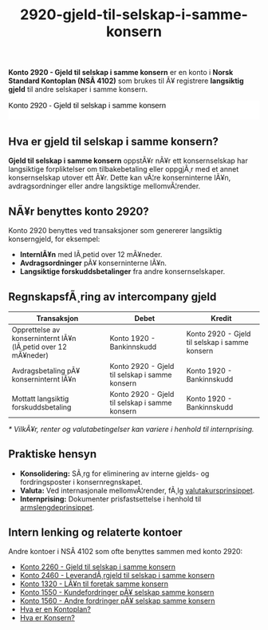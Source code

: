 ﻿---
title: "2920-gjeld-til-selskap-i-samme-konsern"
meta_title: "2920-gjeld-til-selskap-i-samme-konsern"
meta_description: "**Konto 2920 - Gjeld til selskap i samme konsern** er en konto i **Norsk Standard Kontoplan (NSÂ 4102)** som brukes til Ã¥ registrere **langsiktig gjeld** til a..."
slug: 2920-gjeld-til-selskap-i-samme-konsern
type: blog
layout: pages/single
---

**Konto 2920 - Gjeld til selskap i samme konsern** er en konto i **Norsk Standard Kontoplan (NSÂ 4102)** som brukes til Ã¥ registrere **langsiktig gjeld** til andre selskaper i samme konsern.

![Illustrasjon av konto 2920 Gjeld til selskap i samme konsern](2920-gjeld-til-selskap-i-samme-konsern-image.svg)

## Hva er gjeld til selskap i samme konsern?

**Gjeld til selskap i samme konsern** oppstÃ¥r nÃ¥r ett konsernselskap har langsiktige forpliktelser om tilbakebetaling eller oppgjÃ¸r med et annet konsernselskap utover ett Ã¥r. Dette kan vÃ¦re konserninterne lÃ¥n, avdragsordninger eller andre langsiktige mellomvÃ¦render.

## NÃ¥r benyttes konto 2920?

Konto 2920 benyttes ved transaksjoner som genererer langsiktig konserngjeld, for eksempel:

* **InternlÃ¥n** med lÃ¸petid over 12 mÃ¥neder.
* **Avdragsordninger** pÃ¥ konserninterne lÃ¥n.
* **Langsiktige forskuddsbetalinger** fra andre konsernselskaper.

## RegnskapsfÃ¸ring av intercompany gjeld

| Transaksjon                                                        | Debet                                   | Kredit                                              |
|--------------------------------------------------------------------|-----------------------------------------|-----------------------------------------------------|
| Opprettelse av konserninternt lÃ¥n (lÃ¸petid over 12 mÃ¥neder)         | Konto 1920 - Bankinnskudd               | Konto 2920 - Gjeld til selskap i samme konsern      |
| Avdragsbetaling pÃ¥ konserninternt lÃ¥n                               | Konto 2920 - Gjeld til selskap i samme konsern | Konto 1920 - Bankinnskudd                    |
| Mottatt langsiktig forskuddsbetaling                                | Konto 2920 - Gjeld til selskap i samme konsern | Konto 1920 - Bankinnskudd                    |

_* VilkÃ¥r, renter og valutabetingelser kan variere i henhold til internprising._

## Praktiske hensyn

* **Konsolidering:** SÃ¸rg for eliminering av interne gjelds- og fordringsposter i konsernregnskapet.
* **Valuta:** Ved internasjonale mellomvÃ¦render, fÃ¸lg [valutakursprinsippet](/blogs/regnskap/hva-er-valutakurs "Hva er Valutakurs? Prinsipper for valutahÃ¥ndtering i regnskap").
* **Internprising:** Dokumenter prisfastsettelse i henhold til [armslengdeprinsippet](/blogs/regnskap/hva-er-internprising "Hva er Internprising? Retningslinjer for konserninternt salg").

## Intern lenking og relaterte kontoer

Andre kontoer i NSÂ 4102 som ofte benyttes sammen med konto 2920:

* [Konto 2260 - Gjeld til selskap i samme konsern](/blogs/kontoplan/2260-gjeld-til-selskap-i-samme-konsern "Konto 2260 - Gjeld til selskap i samme konsern: Kortfristet gjeld")
* [Konto 2460 - LeverandÃ¸rgjeld til selskap i samme konsern](/blogs/kontoplan/2460-leverandorgjeld-til-selskap-i-samme-konsern "Konto 2460 - LeverandÃ¸rgjeld til selskap i samme konsern")
* [Konto 1320 - LÃ¥n til foretak samme konsern](/blogs/kontoplan/1320-lan-til-foretak-samme-konsern "Konto 1320 - LÃ¥n til foretak samme konsern")
* [Konto 1550 - Kundefordringer pÃ¥ selskap samme konsern](/blogs/kontoplan/1550-kundefordringer-pa-selskap-samme-konsern "Konto 1550 - Kundefordringer pÃ¥ selskap samme konsern")
* [Konto 1560 - Andre fordringer pÃ¥ selskap samme konsern](/blogs/kontoplan/1560-andre-fordringer-pa-selskap-samme-konsern "Konto 1560 - Andre fordringer pÃ¥ selskap samme konsern")
* [Hva er en Kontoplan?](/blogs/regnskap/hva-er-kontoplan "Hva er en Kontoplan? Komplett Guide til Kontoplaner i Norsk Regnskap")
* [Hva er Konsern?](/blogs/regnskap/hva-er-konsern "Hva er Konsern? Komplett Guide til Konsernstrukturer og Konsernregnskap")

